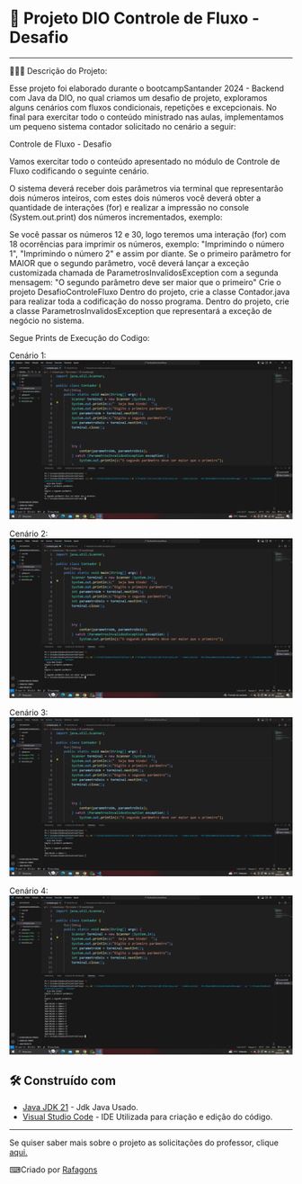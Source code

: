 # 🚀 Projeto DIO Controle de Fluxo - Desafio
********************************************************************************************

👩🏻‍💻 Descrição do Projeto:

Esse projeto foi elaborado durante o bootcampSantander 2024 - Backend com Java da DIO, no qual criamos um desafio de projeto, exploramos alguns cenários com fluxos condicionais, repetições e excepcionais.
No final para exercitar todo o conteúdo ministrado nas aulas, implementamos um pequeno sistema contador solicitado no cenário a seguir:

Controle de Fluxo - Desafio

Vamos exercitar todo o conteúdo apresentado no módulo de Controle de Fluxo codificando o seguinte cenário.

O sistema deverá receber dois parâmetros via terminal que representarão dois números inteiros, com estes dois números você deverá obter a quantidade de interações (for) e realizar a impressão no console (System.out.print) dos números incrementados, exemplo:

Se você passar os números 12 e 30, logo teremos uma interação (for) com 18 ocorrências para imprimir os números, exemplo: "Imprimindo o número 1", "Imprimindo o número 2" e assim por diante.
Se o primeiro parâmetro for MAIOR que o segundo parâmetro, você deverá lançar a exceção customizada chamada de ParametrosInvalidosException com a segunda mensagem: "O segundo parâmetro deve ser maior que o primeiro"
Crie o projeto DesafioControleFluxo
Dentro do projeto, crie a classe Contador.java para realizar toda a codificação do nosso programa.
Dentro do projeto, crie a classe ParametrosInvalidosException que representará a exceção de negócio no sistema.

Segue Prints de Execução do Codigo:

Cenário 1:
![image](https://github.com/Rafagons/DioDesafioControleFluxo/blob/a6280ed1c464eee92773f74f2e02b0e46ad23647/imgexemplos/Exemplo1.PNG)

Cenário 2:
![image](https://github.com/Rafagons/DioDesafioControleFluxo/blob/a6280ed1c464eee92773f74f2e02b0e46ad23647/imgexemplos/Exemplo2.PNG)

Cenário 3:
![image](https://github.com/Rafagons/DioDesafioControleFluxo/blob/a6280ed1c464eee92773f74f2e02b0e46ad23647/imgexemplos/Exemplo3.PNG)

Cenário 4:
![image](https://github.com/Rafagons/DioDesafioControleFluxo/blob/a6280ed1c464eee92773f74f2e02b0e46ad23647/imgexemplos/Exemplo4.PNG)


## 🛠️ Construído com

* [Java JDK 21](https://www.oracle.com/middleeast/java/technologies/downloads/) - Jdk Java Usado.
* [Visual Studio Code](https://code.visualstudio.com/) - IDE Utilizada para criação e edição do código.

---

Se quiser saber mais sobre o projeto as solicitações do professor, clique [aqui.](https://github.com/digitalinnovationone/trilha-java-basico/tree/main/desafios/controle-fluxo)


⌨Criado por [Rafagons](https://github.com/Rafagons)